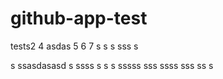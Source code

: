 # github-app-test

tests2
4
asdas
5
6
7
s
s s
sss
s

s
ssasdasasd
s
ssss
s
s
s
sssss
sss
ssss
sss
ss
s
